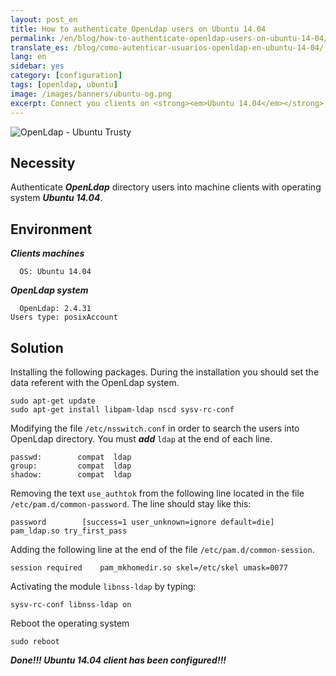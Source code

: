 ```yaml
---
layout: post_en
title: How to authenticate OpenLdap users on Ubuntu 14.04
permalink: /en/blog/how-to-authenticate-openldap-users-on-ubuntu-14-04/
translate_es: /blog/como-autenticar-usuarios-openldap-en-ubuntu-14-04/
lang: en
sidebar: yes
category: [configuration]
tags: [openldap, ubuntu]
image: /images/banners/ubuntu-og.png
excerpt: Connect you clients on <strong><em>Ubuntu 14.04</em></strong> with you <strong><em>OpenLdap</em></strong> directory in just <strong><em>5 steps!!!</em></strong>
---
```


<img src="{{ site.baseurl }}/images/banners/openldap-ubuntu.png" title="OpenLdap - Ubuntu Trusty" name="OpenLdap - Ubuntu Trusty" />

## Necessity

Authenticate **_OpenLdap_** directory users into machine clients with operating system **_Ubuntu 14.04_**.

## Environment

**_Clients machines_**

```
  OS: Ubuntu 14.04
```

**_OpenLdap system_**

```
  OpenLdap: 2.4.31
Users type: posixAccount
```

## Solution

Installing the following packages. During the installation you should set the data referent with the OpenLdap system.

```
sudo apt-get update
sudo apt-get install libpam-ldap nscd sysv-rc-conf
```

Modifying the file `/etc/nsswitch.conf` in order to search the users into OpenLdap directory. You must **_add_** `ldap` at the end of each line.

```
passwd:        compat  ldap
group:         compat  ldap
shadow:        compat  ldap
```

Removing the text `use_authtok` from the following line located in the file `/etc/pam.d/common-password`. The line should stay like this:

```
password        [success=1 user_unknown=ignore default=die]     pam_ldap.so try_first_pass
```

Adding the following line at the end of the file `/etc/pam.d/common-session`.

```
session required    pam_mkhomedir.so skel=/etc/skel umask=0077
```

Activating the module `libnss-ldap` by typing:

```
sysv-rc-conf libnss-ldap on
```

Reboot the operating system

```
sudo reboot
```

**_Done!!! Ubuntu 14.04 client has been configured!!!_**